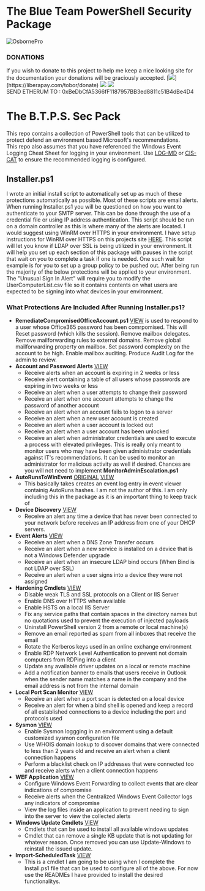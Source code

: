 # The Blue Team PowerShell Security Package

![OsbornePro](https://raw.githubusercontent.com/tobor88/OsbornePro-The-Blue-Team-PowerShell-Security-Package/master/WEF%20Application/WEF/WEF/wwwroot/images/osborneprologo.png)

### DONATIONS
If you wish to donate to this project to help me keep a nice looking site for the documentation your donations will be graciously accepted.
[![](https://img.shields.io/badge/LiberaPay-BTPSSecPack-yellow")](https://liberapay.com/tobor/donate)
[![](https://img.shields.io/badge/PayPal-BTPSSecPack-blue)](https://www.paypal.com/cgi-bin/webscr?cmd=_donations&business=AGKU5LWZA67XC&currency_code=USD&source=url)
[![](https://img.shields.io/badge/Etherum-BTPSSecPack-purple)](https://www.coinbase.com) <br>
SEND ETHERUM TO : 0xBeDbCfA5366fF1187957BB3ed8811c51B4dBe4D4 <br>

# The B.T.P.S. Sec Pack
This repo contains a collection of PowerShell tools that can be utilized to protect defend an environment based Microsoft's recommendations.
<br>
This repo also assumes that you have referenced the Windows Event Logging Cheat Sheet for logging in your environment. Use [LOG-MD](https://www.imfsecurity.com/free) or [CIS-CAT](https://learn.cisecurity.org/benchmarks#:~:text=CIS%20Benchmarks%20are%20the%20only%20consensus-based%2C%20best-practice%20security,and%20accepted%20by%20government%2C%20business%2C%20industry%2C%20and%20academia) to ensure the recommended logging is configured.

## Installer.ps1
I wrote an initial install script to automatically set up as much of these protections automatically as possible. Most of these scripts are email alerts. When running Installer.ps1 you will be questioned on how you want to authenticate to your SMTP server. This can be done through the use of a credential file or using IP address authentication. This script should be run on a domain controller as this is where many of the alerts are located. I would suggest using WinRM over HTTPS in your environment. I have setup instructions for WinRM over HTTPS on this projects site [HERE](https://btps-secpack.com/winrm-over-https). This script will let you know if LDAP over SSL is being utilized in your environment. It will help you set up each section of this package with pauses in the script that wait on you to complete a task if one is needed. One such wait for example is for you to set up a group policy to be pushed out. After being run the majority of the below protections will be applied to your environment. The "Unusual Sign In Alert" will require you to modify the UserComputerList.csv file so it contains contents on what users are expected to be signing into what devices in your environment.

### What Protections Are Included After Running Installer.ps1?
- __RemediateCompromisedOfficeAccount.ps1__ [VIEW](https://github.com/tobor88/BTPS-SecPack/blob/master/RemediateCompromisedOfficeAccount.ps1) is used to respond to a user whose Office365 password has been comrpomised. This will Reset password (which kills the session). Remove mailbox delegates. Remove mailforwarding rules to external domains. Remove global mailforwarding property on mailbox. Set password complexity on the account to be high. Enable mailbox auditing. Produce Audit Log for the admin to review.
- __Account and Password Alerts__ [VIEW](https://github.com/tobor88/BTPS-SecPack/tree/master/Account%20and%20Password%20Alerts)
    - Receive alerts when an account is expiring in 2 weeks or less
    - Receive alert containing a table of all users whose passwords are expiring in two weeks or less
    - Receive an alert when a user attempts to change their password
    - Receive an alert when one account attempts to change the password of another account
    - Receive an alert when an account fails to logon to a server
    - Receive an alert when a new user account is created
    - Receive an alert when a user account is locked out
    - Receive an alert when a user account has been unlocked
    - Receive an alert when administrator credentials are used to execute a process with elevated privileges. This is really only meant to monitor users who may have been given administrator credentials against IT's recommendations. It can be used to monitor an administrator for malicious activity as well if desired. Chances are you will not need to implement __MonitorAdminEscalation.ps1__
- __AutoRunsToWinEvent__ [ORIGINAL](https://github.com/palantir/windows-event-forwarding/tree/master/AutorunsToWinEventLog) [VIEW](https://github.com/tobor88/BTPS-SecPack/tree/master/AutoRunsToWinEvent)
    - This basically takes creates an event log entry in event viewer containig AutoRuns hashes. I am not the author of this. I am only including this in the package as it is an important thing to keep track of
- __Device Discovery__ [VIEW](https://github.com/tobor88/BTPS-SecPack/tree/master/Device%20Discovery)
    - Receive an alert any time a device that has never been connected to your network before receives an IP address from one of your DHCP servers.
- __Event Alerts__ [VIEW](https://github.com/tobor88/BTPS-SecPack/tree/master/Event%20Alerts)
    - Receive an alert when a DNS Zone Transfer occurs
    - Receive an alert when a new service is installed on a device that is not a Windows Defender upgrade
    - Receive an alert when an insecure LDAP bind occurs (When Bind is not LDAP over SSL)
    - Receive an alert when a user signs into a device they were not assigned
- __Hardening Cmdlets__ [VIEW](https://github.com/tobor88/BTPS-SecPack/tree/master/Hardening%20Cmdlets)
    - Disable weak TLS and SSL protocols on a Client or IIS Server
    - Enable DNS over HTTPS when available
    - Enable HSTS on a local IIS Server
    - Fix any service paths that contain spaces in the directory names but no quotations used to prevent the execution of injected payloads
    - Uninstall PowerShell version 2 from a remote or local machine(s)
    - Remove an email reported as spam from all inboxes that receive the email
    - Rotate the Kerberos keys used in an online exchange environment
    - Enable RDP Network Level Authentication to prevent not domain computers from RDPing into a client
    - Update any available driver updates on a local or remote machine
    - Add a notification banner to emails that users receive in Outlook when the sender name matches a name in the company and the email address is not from the internal domain
- __Local Port Scan Monitor__ [VIEW](https://github.com/tobor88/BTPS-SecPack/tree/master/Local%20Port%20Scan%20Monitor)
    - Receive an alert when a port scan is detected on a local device
    - Receive an alert for when a bind shell is opened and keep a record of all established connections to a device including the port and protocols used
- __Sysmon__ [VIEW](https://github.com/tobor88/BTPS-SecPack/tree/master/Sysmon)
    - Enable Sysmon loggging in an environment using a default customized sysmon configuration file
    - Use WHOIS domain lookup to discover domains that were connected to less than 2 years old and receive an alert when a client connection happens
    - Perform a blacklist check on IP addresses that were connected too and receive alerts when a client connection happens
- __WEF Application__ [VIEW](https://github.com/tobor88/BTPS-SecPack/tree/master/WEF%20Application)
    - Configure Windows Event Forwarding to collect events that are clear indications of compromise
    - Receive alerts when the Centralized Windows Event Collector logs any indicators of compromise
    - View the log files inside an application to prevent needing to sign into the server to view the collected alerts
- __Windows Update Cmdlets__ [VIEW](https://github.com/tobor88/BTPS-SecPack/tree/master/Windows%20Update%20Cmdlets)
    - Cmdlets that can be used to install all available windows updates
    - Cmdlet that can remove a single KB update that is not updating for whatever reason. Once removed you can use Update-Windows to reinstall the issued update.
- __Import-ScheduledTask__ [VIEW](https://github.com/tobor88/BTPS-SecPack/blob/master/Import-ScheduledTask.ps1)
    - This is a cmdlet I am going to be using when I complete the Install.ps1 file that can be used to configure all of the above. For now use the READMEs I have provided to install the desired functionalitys.
